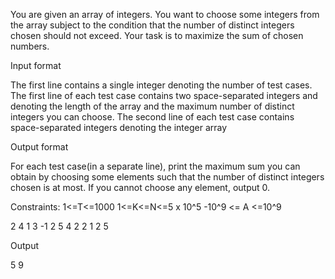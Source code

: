 You are given an array of integers. You want to choose some integers from the array subject to the condition that the number of distinct integers chosen should not exceed. 
Your task is to maximize the sum of chosen numbers. 

Input format

The first line contains a single integer denoting the number of test cases.
The first line of each test case contains two space-separated integers and denoting the length of the array and the maximum number of distinct integers you can choose.
The second line of each test case contains space-separated integers denoting the integer array

Output format

For each test case(in a separate line), print the maximum sum you can obtain by choosing some elements such that the number of distinct integers chosen is at most. 
If you cannot choose any element, output 0.

Constraints:
1<=T<=1000
1<=K<=N<=5 x 10^5
-10^9 <= A <=10^9

2
4 1
3 -1 2 5
4 2
2 1 2 5

Output 

5
9

